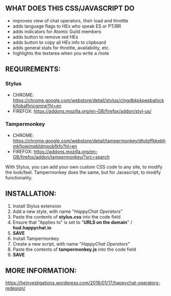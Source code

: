 ## WHAT DOES THIS CSS/JAVASCRIPT DO

- improves view of chat operators, their load and throttle
- adds language flags to HEs who speak ES or PT/BR
- adds indicators for Atomic Guild members
- adds button to remove red HEs
- adds button to copy all HEs info to clipboard
- adds general stats for throttle, availability, etc.
- highlights the textarea when you write a /note


## REQUIREMENTS:

### Stylus 
- CHROME: https://chrome.google.com/webstore/detail/stylus/clngdbkpkpeebahjckkjfobafhncgmne?hl=en
- FIREFOX: https://addons.mozilla.org/en-GB/firefox/addon/styl-us/

### Tampermonkey
- CHROME: https://chrome.google.com/webstore/detail/tampermonkey/dhdgffkkebhmkfjojejmpbldmpobfkfo?hl=en
- FIREFOX: https://addons.mozilla.org/en-GB/firefox/addon/tampermonkey/?src=search

With Stylus, you can add your own custom CSS code to any site, to modify the look/feel.
Tampermonkey does the same, but for Javascript, to modify functionality.


## INSTALLATION:

1. Install Stylus extension
2. Add a new style, with name "_HappyChat Operators_"
3. Paste the contents of **stylus.css** into the code field
4. Ensure that "Applies to" is set to "**URLS on the domain**" / **hud.happychat.io**
5. **SAVE**
6. Install Tampermonkey
7. Create a new script, with name "_HappyChat Operators_"
8. Paste the contents of **tampermonkey.js** into the code field
9. **SAVE**

## MORE INFORMATION:
https://heinvestigations.wordpress.com/2018/01/17/happychat-operators-redesign/
